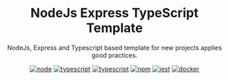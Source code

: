 <h1 align="center"> NodeJs Express TypeScript Template </h1>

<p align="center">
  NodeJs, Express and Typescript based template for new projects applies good practices.
</p>

<p align="center">
  <a href="https://nodejs.org/docs/latest-v20.x/api/index.html"><img src="https://img.shields.io/badge/Node 20.x_-green.svg" alt="node"/></a>
  <a href="https://www.typescriptlang.org/"><img src="https://img.shields.io/badge/TypeScript 5.x_-blue.svg" alt="typescript"/></a>
  <a href="https://www.expres.com/"><img src="https://img.shields.io/badge/Express-4.x_-black.svg" alt="typescript"/></a>
  <a href="https://www.npmjs.com/"><img src="https://img.shields.io/badge/npm-10.x-red.svg" alt="npm"/></a>
  <a href="https://jest.dev/"><img src="https://img.shields.io/badge/Test-Jest_-red.svg" alt="jest"/></a>
  <a href="https://www.docker.com/"><img src="https://img.shields.io/badge/Dockerized 🐋_-blue.svg" alt="docker"/></a>
</p>
